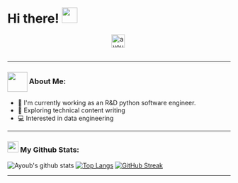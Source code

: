 <!--
**AyoubSelmi/AyoubSelmi** is a ✨ _special_ ✨ repository because its `README.md` (this file) appears on your GitHub profile.

Here are some ideas to get you started:

- 🔭 I’m currently working on ...
- 🌱 I’m currently learning ...
- 👯 I’m looking to collaborate on ...
- 🤔 I’m looking for help with ...
- 💬 Ask me about ...
- 📫 How to reach me: ...
- 😄 Pronouns: ...
- ⚡ Fun fact: ...
-->
# Hi there! <img src="https://github.com/TheDudeThatCode/TheDudeThatCode/blob/master/Assets/Hi.gif" width="35" />
<p align="center">
<a href="https://www.linkedin.com/in/ayoub-selmi/" target="blank"><img align="center" src="https://cdn.jsdelivr.net/npm/simple-icons@3.0.1/icons/linkedin.svg" alt="ayoub-selmi" height="30" width="30" /></a>&nbsp;<br><br>
<img src="https://komarev.com/ghpvc/?username=AyoubSelmi&style=flat-square&color=blue" alt=""/>

<br>
</p>

---

### <img src="https://github.com/TheDudeThatCode/TheDudeThatCode/blob/master/Assets/Developer.gif" width="45" align="center" /> About Me:
- 🏦 I'm currently working as an R&D python software engineer.
- 📝 Exploring technical content writing
- 💻 Interested in data engineering


---
### <img src='https://media1.giphy.com/media/du3J3cXyzhj75IOgvA/giphy.gif?cid=ecf05e47x2g034i9pzwtzzsd3xgg2w9nr94t4tflbbgo3008&rid=giphy.gif' width='25' /> My Github Stats:
![Ayoub's github stats](https://github-readme-stats.vercel.app/api?username=AyoubSelmi&show_icons=true&title_color=ffc857&icon_color=8ac926&text_color=daf7dc&bg_color=151515&hide=issues&count_private=true&include_all_commits=true)
[![Top Langs](https://github-readme-stats.vercel.app/api/top-langs/?username=AyoubSelmi&layout=compact&text_color=daf7dc&bg_color=151515&hide=css,html,php)](https://github.com/anuraghazra/github-readme-stats)
[![GitHub Streak](https://github-readme-streak-stats.herokuapp.com/?user=AyoubSelmi&theme=dark)](https://git.io/streak-stats)

---
